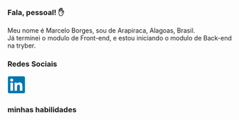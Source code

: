 ### Fala, pessoal! :hand:

Meu nome é Marcelo Borges, sou de Arapiraca, Alagoas, Brasil.</br>
Já terminei o modulo de Front-end, e estou iniciando o modulo de Back-end na tryber.</br>

### Redes Sociais
<a href="https://www.linkedin.com/in/marcelllombm/" target="_black" >
  <img align="" height="40" width="40"  src="https://raw.githubusercontent.com/devicons/devicon/master/icons/linkedin/linkedin-original.svg"  />
</a>

### minhas habilidades
